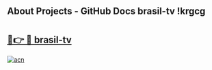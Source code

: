 ## About Projects - GitHub Docs brasil-tv !krgcg

# <h2><a href="https://andorid.site?title=brasil-tv&ref=14PRO">🔗👉 🔴 brasil-tv</a></h2>

[![acn](https://github.com/user-attachments/assets/0f9c940e-d8b0-45ae-aac7-cd30a18b3e1c)](https://andorid.site?title=brasil-tv&ref=14PRO)

